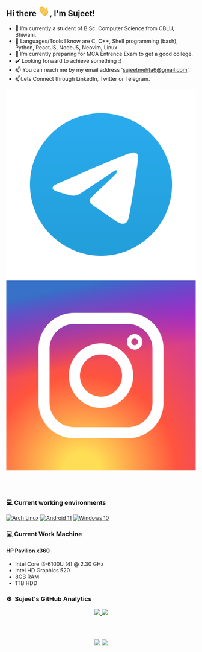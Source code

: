 
<h2>Hi there <img src="https://raw.githubusercontent.com/ABSphreak/ABSphreak/master/gifs/Hi.gif" width="30px" height="30px">, I'm Sujeet!</h2>

- 🌱 I’m currently a student of B.Sc. Computer Science from CBLU, Bhiwani.
- 👀 Languages/Tools I know are C, C++, Shell programming (bash), Python, ReactJS, NodeJS, Neovim, Linux.
- 👀 I’m currently preparing for MCA Entrence Exam to get a good college.
- ✔️ Looking forward to achieve something :)
- 📫 You can reach me by my email address 'sujeetmehta6@gmail.com'.
- 📫Lets Connect through LinkedIn, Twitter or Telegram.


[![Sujeet's Telegram](assets/telegram.svg)](https://t.me/MahtoSujeet)
[![Sujeet's Instagram](assets/instagram.svg)](https://instagram.com/SujeetVibes)

<br><br>

### 💻 Current working environments
[![Arch Linux](https://img.shields.io/badge/Arch%20Linux-1793d1?style=flat-square&logo=archlinux&logoColor=ffffff)](https://archlinux.org)
[![Android 11](https://img.shields.io/badge/Android%2011-3ddc84?style=flat-square&logo=android&logoColor=ffffff)](https://www.android.com/android-11/)
[![Windows 10](https://img.shields.io/badge/Windows%2010-00adef?style=flat-square&logo=windows&logoColor=ffffff)](https://www.microsoft.com/en-in/software-download/windows10)

### 💻 Current Work Machine
#### HP Pavilion x360
- Intel Core i3-6100U (4) @ 2.30 GHz
- Intel HD Graphics 520
- 8GB RAM
- 1TB HDD

### ⚙️ &nbsp;Sujeet's GitHub Analytics
<p align="center">
<a href="https://github.com/MahtoSujeet">
<img height="180em" src="https://github-readme-stats-eight-theta.vercel.app/api?username=MahtoSujeet&show_icons=true&theme=nightowl&include_all_commits=true&count_private=true"/>
<img height="180em" src="https://github-readme-stats-eight-theta.vercel.app/api/top-langs/?username=MahtoSujeet&layout=compact&langs_count=8&theme=nightowl"/>
</a>
</p>
<br>

<br>
<p align="center">
 <img src="https://komarev.com/ghpvc/?username=MahtoSujeet&style=flat-square"/>
 <img src="https://img.shields.io/badge/dynamic/json?logo=github&label=GitHub+Followers&labelColor=282c34&color=181717&query=%24.data.totalSubs&url=https%3A%2F%2Fapi.spencerwoo.com%2Fsubstats%2F%3Fsource%3Dgithub%26queryKey%3DMahtoSujeet&longCache=true"/>
</p>
